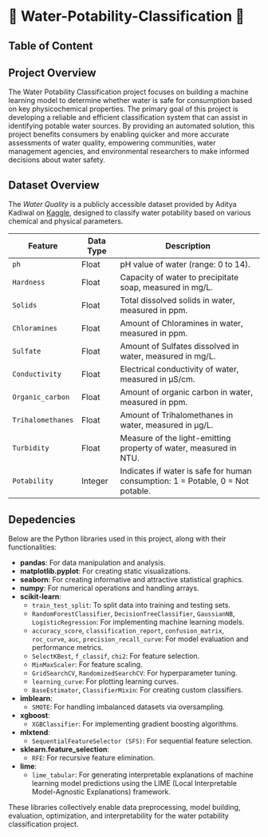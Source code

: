 # 🚱 Water-Potability-Classification 🚰

## Table of Content

## Project Overview
The Water Potability Classification project focuses on building a machine learning model to determine whether water is safe for consumption based on key physicochemical properties. The primary goal of this project is developing a reliable and efficient classification system that can assist in identifying potable water sources. By providing an automated solution, this project benefits consumers by enabling quicker and more accurate assessments of water quality, empowering communities, water management agencies, and environmental researchers to make informed decisions about water safety.

## Dataset Overview
The *Water Quality* is a publicly accessible dataset provided by Aditya Kadiwal on [Kaggle](https://www.kaggle.com/datasets/adityakadiwal/water-potability), designed to classify water potability based on various chemical and physical parameters. 

| **Feature**         | **Data Type** | **Description**                                                                 |
|----------------------|---------------|---------------------------------------------------------------------------------|
| `ph`                | Float         | pH value of water (range: 0 to 14).                                            |
| `Hardness`          | Float         | Capacity of water to precipitate soap, measured in mg/L.                       |
| `Solids`            | Float         | Total dissolved solids in water, measured in ppm.                              |
| `Chloramines`       | Float         | Amount of Chloramines in water, measured in ppm.                               |
| `Sulfate`           | Float         | Amount of Sulfates dissolved in water, measured in mg/L.                       |
| `Conductivity`      | Float         | Electrical conductivity of water, measured in μS/cm.                           |
| `Organic_carbon`    | Float         | Amount of organic carbon in water, measured in ppm.                            |
| `Trihalomethanes`   | Float         | Amount of Trihalomethanes in water, measured in μg/L.                          |
| `Turbidity`         | Float         | Measure of the light-emitting property of water, measured in NTU.              |
| `Potability`        | Integer       | Indicates if water is safe for human consumption: 1 = Potable, 0 = Not potable.| 

## Depedencies
Below are the Python libraries used in this project, along with their functionalities:  

- **pandas**: For data manipulation and analysis.  
- **matplotlib.pyplot**: For creating static visualizations.  
- **seaborn**: For creating informative and attractive statistical graphics.  
- **numpy**: For numerical operations and handling arrays.  
- **scikit-learn**:  
  - `train_test_split`: To split data into training and testing sets.  
  - `RandomForestClassifier`, `DecisionTreeClassifier`, `GaussianNB`, `LogisticRegression`: For implementing machine learning models.  
  - `accuracy_score`, `classification_report`, `confusion_matrix`, `roc_curve`, `auc`, `precision_recall_curve`: For model evaluation and performance metrics.  
  - `SelectKBest`, `f_classif`, `chi2`: For feature selection.  
  - `MinMaxScaler`: For feature scaling.  
  - `GridSearchCV`, `RandomizedSearchCV`: For hyperparameter tuning.  
  - `learning_curve`: For plotting learning curves.  
  - `BaseEstimator`, `ClassifierMixin`: For creating custom classifiers.  
- **imblearn**:  
  - `SMOTE`: For handling imbalanced datasets via oversampling.  
- **xgboost**:  
  - `XGBClassifier`: For implementing gradient boosting algorithms.  
- **mlxtend**:  
  - `SequentialFeatureSelector (SFS)`: For sequential feature selection.  
- **sklearn.feature_selection**:  
  - `RFE`: For recursive feature elimination.  
- **lime**:  
  - `lime_tabular`: For generating interpretable explanations of machine learning model predictions using the LIME (Local Interpretable Model-Agnostic Explanations) framework.  

These libraries collectively enable data preprocessing, model building, evaluation, optimization, and interpretability for the water potability classification project.


